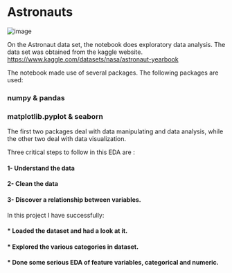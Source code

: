 # Astronauts
![image](https://github.com/dharakhubchandani/Astronaut/assets/124633398/d0dde222-817b-4061-b823-fa2c268bd866)


On the Astronaut data set, the notebook does exploratory data analysis. The data set was obtained from the kaggle website. 
https://www.kaggle.com/datasets/nasa/astronaut-yearbook

The notebook made use of several packages.
The following packages are used:

### numpy & pandas
### matplotlib.pyplot & seaborn
The first two packages deal with data manipulating and data analysis, while the other two deal with data visualization.

Three critical steps to follow in this EDA are :

####  1- Understand the data

####  2- Clean the data

####  3- Discover a relationship between variables.

In this project I have successfully:

####  * Loaded the dataset and had a look at it.
####  * Explored the various categories in dataset.
####  * Done some serious EDA of feature variables, categorical and numeric.

